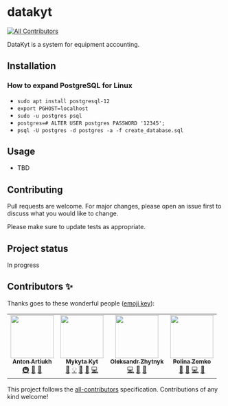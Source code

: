 # datakyt
<!-- ALL-CONTRIBUTORS-BADGE:START - Do not remove or modify this section -->
[![All Contributors](https://img.shields.io/badge/all_contributors-4-orange.svg?style=flat-square)](#contributors-)
<!-- ALL-CONTRIBUTORS-BADGE:END -->

DataKyt is a system for equipment accounting.

## Installation

### How to expand PostgreSQL for Linux

- `sudo apt install postgresql-12`
- `export PGHOST=localhost`
- `sudo -u postgres psql`
- `postgres=# ALTER USER postgres PASSWORD '12345';`
- `psql -U postgres -d postgres -a -f create_database.sql`

## Usage

- TBD

## Contributing

Pull requests are welcome. For major changes, please open an issue first to discuss what you would like to change.

Please make sure to update tests as appropriate.


## Project status

In progress

## Contributors ✨

Thanks goes to these wonderful people ([emoji key](https://allcontributors.org/docs/en/emoji-key)):

<!-- ALL-CONTRIBUTORS-LIST:START - Do not remove or modify this section -->
<!-- prettier-ignore-start -->
<!-- markdownlint-disable -->
<table>
  <tr>
    <td align="center"><a href="https://github.com/aartiukh"><img src="https://avatars2.githubusercontent.com/u/6399458?v=4" width="100px;" alt=""/><br /><sub><b>Anton Artiukh</b></sub></a><br /><a href="#infra-aartiukh" title="Infrastructure (Hosting, Build-Tools, etc)">🚇</a> <a href="#talk-aartiukh" title="Talks">📢</a> <a href="https://github.com/MykytaKyt/datakyt/pulls?q=is%3Apr+reviewed-by%3Aaartiukh" title="Reviewed Pull Requests">👀</a></td>
    <td align="center"><a href="https://github.com/MykytaKyt"><img src="https://avatars1.githubusercontent.com/u/59031709?v=4" width="100px;" alt=""/><br /><sub><b>Mykyta Kyt</b></sub></a><br /><a href="#talk-MykytaKyt" title="Talks">📢</a> <a href="#example-MykytaKyt" title="Examples">💡</a> <a href="#design-MykytaKyt" title="Design">🎨</a> <a href="https://github.com/MykytaKyt/datakyt/commits?author=MykytaKyt" title="Documentation">📖</a> <a href="https://github.com/MykytaKyt/datakyt/commits?author=MykytaKyt" title="Code">💻</a></td>
    <td align="center"><a href="https://github.com/Alex-ty1"><img src="https://avatars2.githubusercontent.com/u/71394662?v=4" width="100px;" alt=""/><br /><sub><b>Oleksandr Zhytnyk</b></sub></a><br /><a href="https://github.com/MykytaKyt/datakyt/commits?author=Alex-ty1" title="Code">💻</a> <a href="https://github.com/MykytaKyt/datakyt/commits?author=Alex-ty1" title="Documentation">📖</a> <a href="#talk-Alex-ty1" title="Talks">📢</a></td>
    <td align="center"><a href="https://github.com/paulzcooper"><img src="https://avatars2.githubusercontent.com/u/51140452?v=4" width="100px;" alt=""/><br /><sub><b>Polina Zemko</b></sub></a><br /><a href="#talk-paulzcooper" title="Talks">📢</a> <a href="https://github.com/MykytaKyt/datakyt/pulls?q=is%3Apr+reviewed-by%3Apaulzcooper" title="Reviewed Pull Requests">👀</a> <a href="https://github.com/MykytaKyt/datakyt/commits?author=paulzcooper" title="Code">💻</a> <a href="#ideas-paulzcooper" title="Ideas, Planning, & Feedback">🤔</a></td>
  </tr>
</table>

<!-- markdownlint-enable -->
<!-- prettier-ignore-end -->
<!-- ALL-CONTRIBUTORS-LIST:END -->

This project follows the [all-contributors](https://github.com/all-contributors/all-contributors) specification. Contributions of any kind welcome!
